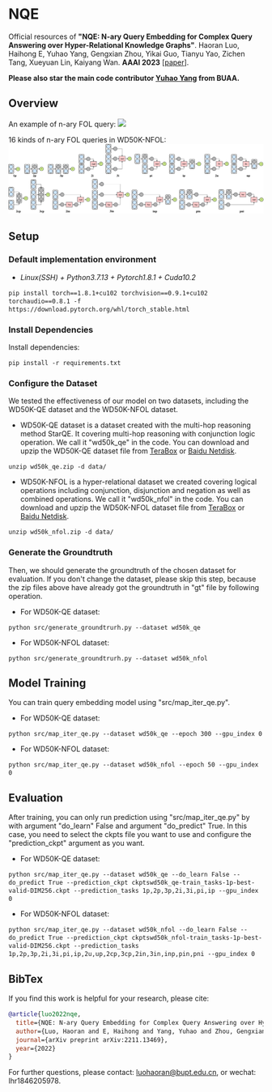 # NQE

Official resources of **"NQE: N-ary Query Embedding for Complex Query Answering over Hyper-Relational Knowledge Graphs"**. Haoran Luo, Haihong E, Yuhao Yang, Gengxian Zhou, Yikai Guo, Tianyu Yao, Zichen Tang, Xueyuan Lin, Kaiyang Wan. **AAAI 2023** \[[paper](https://doi.org/10.48550/arXiv.2211.13469)\]. 

**Please also star the main code contributor [Yuhao Yang](https://github.com/TimeFighter818/NQE_Nary_Query_Embedding) from BUAA.**

## Overview
An example of n-ary FOL query:
![](./figs/F1.drawio.png)

16 kinds of n-ary FOL queries in WD50K-NFOL:
![](./figs/F4.drawio.png)

## Setup

### Default implementation environment

* *Linux(SSH) + Python3.7.13 + Pytorch1.8.1 + Cuda10.2*

```
pip install torch==1.8.1+cu102 torchvision==0.9.1+cu102 torchaudio==0.8.1 -f https://download.pytorch.org/whl/torch_stable.html
```

### Install Dependencies

Install dependencies:
```
pip install -r requirements.txt
```

### Configure the Dataset

We tested the effectiveness of our model on two datasets, including the WD50K-QE dataset and the WD50K-NFOL dataset.

* WD50K-QE dataset is a dataset created with the multi-hop reasoning method StarQE. It covering multi-hop reasoning with conjunction logic operation. We call it "wd50k_qe" in the code. You can download and upzip the WD50K-QE dataset file from [TeraBox](https://terabox.com/s/1jiIHls_9FSoY--ULOMpcOg) or [Baidu Netdisk](https://pan.baidu.com/s/1IIFaPfXQIKKdWbX1HX6heA?pwd=26mp).

```
unzip wd50k_qe.zip -d data/
```

* WD50K-NFOL is a hyper-relational dataset we created covering logical operations including conjunction, disjunction and negation as well as combined operations. We call it "wd50k_nfol" in the code. You can download and upzip the WD50K-NFOL dataset file from [TeraBox](https://terabox.com/s/1qX58BMsVvTOZujndCFl9jg) or [Baidu Netdisk](https://pan.baidu.com/s/1D8ATQIEuwlZIa3LJJRjRPg?pwd=72ag). 

```
unzip wd50k_nfol.zip -d data/
```

### Generate the Groundtruth ###

Then, we should generate the groundtruth of the chosen dataset for evaluation. If you don't change the dataset, please skip this step, because the zip files above have already got the groundtruth in "gt\" file by following operation.

* For WD50K-QE dataset:
```
python src/generate_groundtrurh.py --dataset wd50k_qe
```
* For WD50K-NFOL dataset:
```
python src/generate_groundtrurh.py --dataset wd50k_nfol
```

## Model Training ##

You can train query embedding model using "src/map_iter_qe.py".

* For WD50K-QE dataset:
```
python src/map_iter_qe.py --dataset wd50k_qe --epoch 300 --gpu_index 0
```

* For WD50K-NFOL dataset:
```
python src/map_iter_qe.py --dataset wd50k_nfol --epoch 50 --gpu_index 0
```

## Evaluation ##

After training, you can only run prediction using "src/map_iter_qe.py" by with argument "do_learn" False and argument "do_predict" True. In this case, you need to select the ckpts file you want to use and configure the "prediction_ckpt" argument as you want.

* For WD50K-QE dataset:
```
python src/map_iter_qe.py --dataset wd50k_qe --do_learn False --do_predict True --prediction_ckpt ckptswd50k_qe-train_tasks-1p-best-valid-DIM256.ckpt --prediction_tasks 1p,2p,3p,2i,3i,pi,ip --gpu_index 0
```

* For WD50K-NFOL dataset:
```
python src/map_iter_qe.py --dataset wd50k_nfol --do_learn False --do_predict True --prediction_ckpt ckptswd50k_nfol-train_tasks-1p-best-valid-DIM256.ckpt --prediction_tasks 1p,2p,3p,2i,3i,pi,ip,2u,up,2cp,3cp,2in,3in,inp,pin,pni --gpu_index 0
```

## BibTex

If you find this work is helpful for your research, please cite:

```bibtex
@article{luo2022nqe,
  title={NQE: N-ary Query Embedding for Complex Query Answering over Hyper-Relational Knowledge Graphs},
  author={Luo, Haoran and E, Haihong and Yang, Yuhao and Zhou, Gengxian and Guo, Yikai and Yao, Tianyu and Tang, Zichen and Lin, Xueyuan and Wan, Kaiyang},
  journal={arXiv preprint arXiv:2211.13469},
  year={2022}
}
```

For further questions, please contact: luohaoran@bupt.edu.cn, or wechat: lhr1846205978.